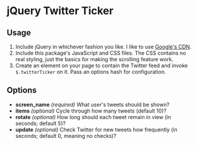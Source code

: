 # jQuery Twitter Ticker

## Usage

1. Include jQuery in whichever fashion you like. I like to use [Google's CDN](http://code.google.com/apis/libraries/devguide.html#jquery).
2. Include this package's JavaScript and CSS files. The CSS contains no real styling, just the basics for making the scrolling feature work.
3. Create an element on your page to contain the Twitter feed and invoke `$.twitterTicker` on it. Pass an options hash for configuration.

## Options

* **screen_name** *(required)* What user's tweets should be shown?
* **items** *(optional)* Cycle through how many tweets (default 10)?
* **rotate** *(optional)* How long should each tweet remain in view (in seconds; default 5)?
* **update** *(optional)* Check Twitter for new tweets how frequently (in seconds; default 0, meaning no checks)?
